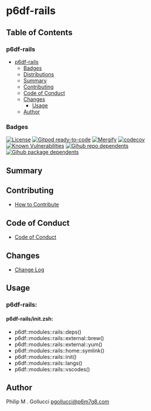 # p6df-rails

## Table of Contents


### p6df-rails
- [p6df-rails](#p6df-rails)
  - [Badges](#badges)
  - [Distributions](#distributions)
  - [Summary](#summary)
  - [Contributing](#contributing)
  - [Code of Conduct](#code-of-conduct)
  - [Changes](#changes)
    - [Usage](#usage)
  - [Author](#author)

### Badges

[![License](https://img.shields.io/badge/License-Apache%202.0-yellowgreen.svg)](https://opensource.org/licenses/Apache-2.0)
[![Gitpod ready-to-code](https://img.shields.io/badge/Gitpod-ready--to--code-blue?logo=gitpod)](https://gitpod.io/#https://github.com/p6m7g8/p6df-rails)
[![Mergify](https://img.shields.io/endpoint.svg?url=https://gh.mergify.io/badges/p6m7g8/p6df-rails/&style=flat)](https://mergify.io)
[![codecov](https://codecov.io/gh/p6m7g8/p6df-rails/branch/master/graph/badge.svg?token=14Yj1fZbew)](https://codecov.io/gh/p6m7g8/p6df-rails)
[![Known Vulnerabilities](https://snyk.io/test/github/p6m7g8/p6df-rails/badge.svg?targetFile=package.json)](https://snyk.io/test/github/p6m7g8/p6df-rails?targetFile=package.json)
[![Gihub repo dependents](https://badgen.net/github/dependents-repo/p6m7g8/p6df-rails)](https://github.com/p6m7g8/p6df-rails/network/dependents?dependent_type=REPOSITORY)
[![Gihub package dependents](https://badgen.net/github/dependents-pkg/p6m7g8/p6df-rails)](https://github.com/p6m7g8/p6df-rails/network/dependents?dependent_type=PACKAGE)

## Summary

## Contributing

- [How to Contribute](CONTRIBUTING.md)

## Code of Conduct

- [Code of Conduct](https://github.com/p6m7g8/.github/blob/master/CODE_OF_CONDUCT.md)

## Changes

- [Change Log](CHANGELOG.md)

## Usage

### p6df-rails:

#### p6df-rails/init.zsh:

- p6df::modules::rails::deps()
- p6df::modules::rails::external::brew()
- p6df::modules::rails::external::yum()
- p6df::modules::rails::home::symlink()
- p6df::modules::rails::init()
- p6df::modules::rails::langs()
- p6df::modules::rails::vscodes()



## Author

Philip M . Gollucci <pgollucci@p6m7g8.com>
